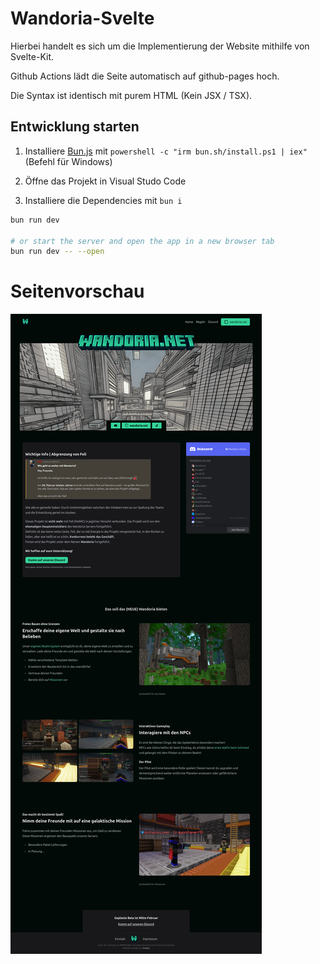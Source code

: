 # Wandoria-Svelte
Hierbei handelt es sich um die Implementierung der Website mithilfe von Svelte-Kit. 

Github Actions lädt die Seite automatisch auf github-pages hoch. 

Die Syntax ist identisch mit purem HTML (Kein JSX / TSX). 



## Entwicklung starten

1. Installiere [Bun.js](https://bun.sh/) mit `powershell -c "irm bun.sh/install.ps1 | iex"` (Befehl für Windows)

2. Öffne das Projekt  in Visual Studo Code

3. Installiere die Dependencies mit `bun i`


```bash
bun run dev

# or start the server and open the app in a new browser tab
bun run dev -- --open
```

# Seitenvorschau

![Seitenvorschau](.github/image.png)